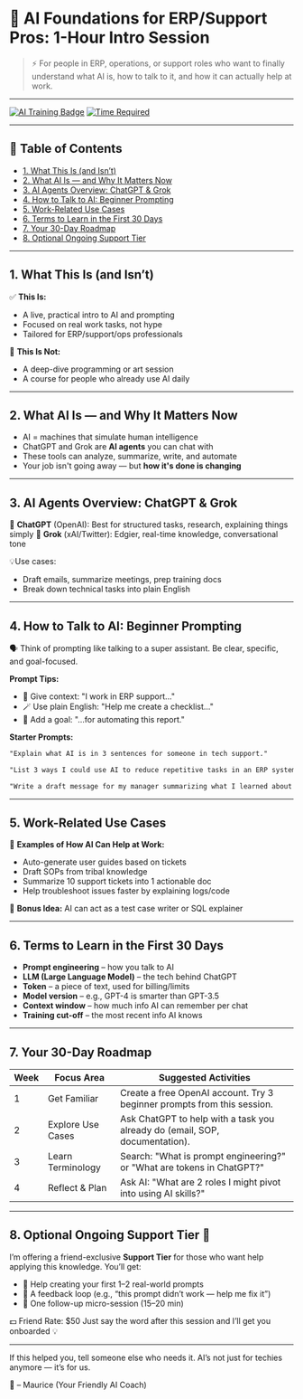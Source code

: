 # 🧠 AI Foundations for ERP/Support Pros: 1-Hour Intro Session

> ⚡ For people in ERP, operations, or support roles who want to finally understand what AI is, how to talk to it, and how it can actually help at work.

---

[![AI Training Badge](https://img.shields.io/badge/AI%20Starter%20Kit-Beginner%20Friendly-blue)](https://openai.com/)
[![Time Required](https://img.shields.io/badge/Session%20Time-60%20Minutes-lightgrey)](#)

---

## 📘 Table of Contents

* [1. What This Is (and Isn’t)](#1-what-this-is-and-isnt)
* [2. What AI Is — and Why It Matters Now](#2-what-ai-is--and-why-it-matters-now)
* [3. AI Agents Overview: ChatGPT & Grok](#3-ai-agents-overview-chatgpt--grok)
* [4. How to Talk to AI: Beginner Prompting](#4-how-to-talk-to-ai-beginner-prompting)
* [5. Work-Related Use Cases](#5-work-related-use-cases)
* [6. Terms to Learn in the First 30 Days](#6-terms-to-learn-in-the-first-30-days)
* [7. Your 30-Day Roadmap](#7-your-30-day-roadmap)
* [8. Optional Ongoing Support Tier](#8-optional-ongoing-support-tier)

---

## 1. What This Is (and Isn’t)

✅ **This Is:**

* A live, practical intro to AI and prompting
* Focused on real work tasks, not hype
* Tailored for ERP/support/ops professionals

🚫 **This Is Not:**

* A deep-dive programming or art session
* A course for people who already use AI daily

---

## 2. What AI Is — and Why It Matters Now

* AI = machines that simulate human intelligence
* ChatGPT and Grok are **AI agents** you can chat with
* These tools can analyze, summarize, write, and automate
* Your job isn't going away — but **how it's done is changing**

---

## 3. AI Agents Overview: ChatGPT & Grok

🔹 **ChatGPT** (OpenAI): Best for structured tasks, research, explaining things simply
🔹 **Grok** (xAI/Twitter): Edgier, real-time knowledge, conversational tone

💡Use cases:

* Draft emails, summarize meetings, prep training docs
* Break down technical tasks into plain English

---

## 4. How to Talk to AI: Beginner Prompting

🗣️ Think of prompting like talking to a super assistant. Be clear, specific, and goal-focused.

**Prompt Tips:**

* 🎯 Give context: "I work in ERP support..."
* 🪄 Use plain English: "Help me create a checklist..."
* 🧭 Add a goal: "...for automating this report."

**Starter Prompts:**

```markdown
"Explain what AI is in 3 sentences for someone in tech support."

"List 3 ways I could use AI to reduce repetitive tasks in an ERP system."

"Write a draft message for my manager summarizing what I learned about AI today."
```

---

## 5. Work-Related Use Cases

🔧 **Examples of How AI Can Help at Work:**

* Auto-generate user guides based on tickets
* Draft SOPs from tribal knowledge
* Summarize 10 support tickets into 1 actionable doc
* Help troubleshoot issues faster by explaining logs/code

💼 **Bonus Idea:** AI can act as a test case writer or SQL explainer

---

## 6. Terms to Learn in the First 30 Days

* **Prompt engineering** – how you talk to AI
* **LLM (Large Language Model)** – the tech behind ChatGPT
* **Token** – a piece of text, used for billing/limits
* **Model version** – e.g., GPT-4 is smarter than GPT-3.5
* **Context window** – how much info AI can remember per chat
* **Training cut-off** – the most recent info AI knows

---

## 7. Your 30-Day Roadmap

| **Week** | **Focus Area**    | **Suggested Activities**                                                    |
| -------- | ----------------- | --------------------------------------------------------------------------- |
| 1        | Get Familiar      | Create a free OpenAI account. Try 3 beginner prompts from this session.     |
| 2        | Explore Use Cases | Ask ChatGPT to help with a task you already do (email, SOP, documentation). |
| 3        | Learn Terminology | Search: "What is prompt engineering?" or "What are tokens in ChatGPT?"      |
| 4        | Reflect & Plan    | Ask AI: "What are 2 roles I might pivot into using AI skills?"              |

---

## 8. Optional Ongoing Support Tier 💬

I’m offering a friend-exclusive **Support Tier** for those who want help applying this knowledge. You’ll get:

* 📌 Help creating your first 1–2 real-world prompts
* 📎 A feedback loop (e.g., “this prompt didn’t work — help me fix it”)
* 🔄 One follow-up micro-session (15–20 min)

💵 Friend Rate: \$50
Just say the word after this session and I’ll get you onboarded 💡

---

If this helped you, tell someone else who needs it. AI’s not just for techies anymore — it’s for us.

🖤 – Maurice (Your Friendly AI Coach)
